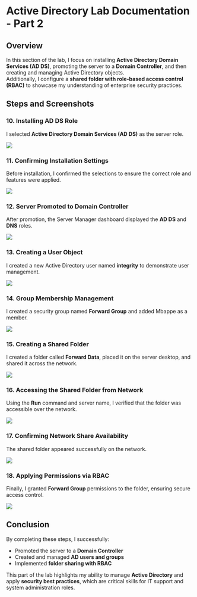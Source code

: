 # Active Directory Lab Documentation - Part 2

## Overview
In this section of the lab, I focus on installing **Active Directory Domain Services (AD DS)**, promoting the server to a **Domain Controller**, and then creating and managing Active Directory objects.  
Additionally, I configure a **shared folder with role-based access control (RBAC)** to showcase my understanding of enterprise security practices.

## Steps and Screenshots

### 10. Installing AD DS Role

I selected **Active Directory Domain Services (AD DS)** as the server role.  

![](./screenshots/For_Server_Roles_Active_Directory_Domain_Services_Is_Selected.png)


### 11. Confirming Installation Settings

Before installation, I confirmed the selections to ensure the correct role and features were applied.  

![](./screenshots/Confirm_Installion_Selections_Page.png)


### 12. Server Promoted to Domain Controller

After promotion, the Server Manager dashboard displayed the **AD DS** and **DNS** roles.  

![](./screenshots/Server_Manager_Dashboard_After_Promoted_To_Domain_Controller_Showing_AD,DS_And_DNS.png)


### 13. Creating a User Object

I created a new Active Directory user named **integrity** to demonstrate user management.  

![](./screenshots/Creating_New_Object_User.png)


### 14. Group Membership Management

I created a security group named **Forward Group** and added Mbappe as a member.  

![](./screenshots/Forward_Group_Properties.png)


### 15. Creating a Shared Folder

I created a folder called **Forward Data**, placed it on the server desktop, and shared it across the network.  

![](./screenshots/Created_Forward-Data_Folder.png)


### 16. Accessing the Shared Folder from Network

Using the **Run** command and server name, I verified that the folder was accessible over the network.  

![](./screenshots/Viewing_Shared_Folder.png)


### 17. Confirming Network Share Availability

The shared folder appeared successfully on the network.  

![](./screenshots/Network_Share_Showing_Folder.png)


### 18. Applying Permissions via RBAC

Finally, I granted **Forward Group** permissions to the folder, ensuring secure access control.  

![](./screenshots/Forward_Group_Granted_Permission.png)


## Conclusion

By completing these steps, I successfully:  
- Promoted the server to a **Domain Controller**  
- Created and managed **AD users and groups**  
- Implemented **folder sharing with RBAC**  

This part of the lab highlights my ability to manage **Active Directory** and apply **security best practices**, which are critical skills for IT support and system administration roles.
